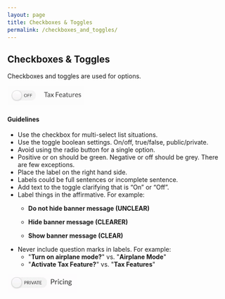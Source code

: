 ```yaml
---
layout: page
title: Checkboxes & Toggles
permalink: /checkboxes_and_toggles/
---
```



## Checkboxes & Toggles
Checkboxes and toggles are used for options.

 ![toggle](images/toggle-tax-features.gif)

#### Guidelines

- Use the checkbox for multi-select list situations.
- Use the toggle boolean settings. On/off, true/false, public/private.
- Avoid using the radio button for a single option.
- Positive or on should be green. Negative or off should be grey. There are few exceptions.
- Place the label on the right hand side.
- Labels could be full sentences or incomplete sentence.
- Add text to the toggle clarifying that is “On” or “Off”.
- Label things in the affirmative. For example:
  - **Do not hide banner message (UNCLEAR)**
  - **Hide banner message (CLEARER)**

  - **Show banner message (CLEAR)**
- Never include question marks in labels. For example:
  - "**Turn on airplane mode?**" vs. "**Airplane Mode**"
  - "**Activate Tax Feature?**" vs. "**Tax Features**"
 
![image](images/toggle-price.gif)


